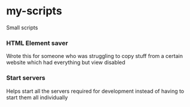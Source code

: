 # my-scripts
Small scripts


### HTML Element saver
Wrote this for someone who was struggling to copy stuff from a certain website which had everything but view disabled

### Start servers
Helps start all the servers required for development instead of having to start them all individually
